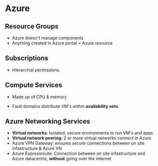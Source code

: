 # Azure

## Resource Groups

- Azure doesn't manage components 
- Anything created in Azure portal = Azure resource 


## Subscriptions 

- Hierarchial permissions

## Compute Services

- Made up of CPU & memory 

 - Fault domains distribute VM's within **availability sets**

 ## Azure Networking Services

 - **Virtual networks**: Isolated, secure environments to run VM's and apps
 - **Virtual network peering**: 2 or more virtual networks connect in Azure
 - Azure VPN Gateway: ensures secure connections between on site infastructure & Azure VN
 - Azure Expressroute: Connection between on site infastructure and Azure datacentre, **without** going over the internet